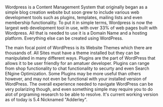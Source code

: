 Wordpress is a Content Management System that originally began as a simple blog creation website but soon grew to include various web development tools such as plugins, templates, mailing lists and even membership functionality. To put it in simple terms, Wordpress is now the largest web development tool in use, with over 33% of web pages built with Wordpress. All that is needed to use it is a Domain Name and a hosting platform. Everything else can be created using WordPress.

The main focal point of WordPress is its Website Themes which there are thousands of. All Sites must have a theme installed but they can be manipulated in many different ways. Plugins are the part of WordPress that allows it to be user friendly for an amatuer developer. Plugins can range from shop functionality to chat functionality to securty and even Search ENgine Optimization. Some Plugins may be more useful than others however, and may not even be functional with your installed version of WordPress. The overall experience needed to navigate WordPress can be very polarizing though, and even something simple may require you to do alot of prgraming research to be able to resolve. It's current working version as of today is 5.4 Nicknamed "Adderley".
